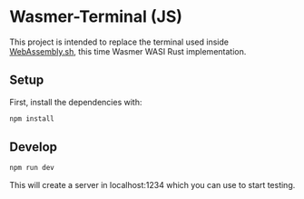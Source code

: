 # Wasmer-Terminal (JS)

This project is intended to replace the terminal used inside [WebAssembly.sh](https://github.com/wasmerio/webassembly.sh), this time Wasmer WASI Rust implementation.


## Setup

First, install the dependencies with:

```bash
npm install
```

## Develop

```bash
npm run dev
```

This will create a server in localhost:1234 which you can use to start testing.

